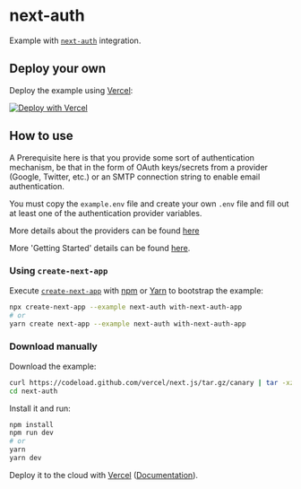 # next-auth

Example with [`next-auth`](https://github.com/iaincollins/next-auth) integration.

## Deploy your own

Deploy the example using [Vercel](https://vercel.com/now):

[![Deploy with Vercel](https://vercel.com/button)](https://vercel.com/import/project?template=https://github.com/vercel/next.js/tree/canary/examples/with-next-auth)

## How to use

A Prerequisite here is that you provide some sort of authentication mechanism, be that in the form of OAuth keys/secrets from a provider (Google, Twitter, etc.) or an SMTP connection string to enable email authentication.

You must copy the `example.env` file and create your own `.env` file and fill out at least one of the authentication provider variables.

More details about the providers can be found [here](https://next-auth.js.org/configuration/providers)

More 'Getting Started' details can be found [here](https://next-auth.js.org/getting-started/example).

### Using `create-next-app`

Execute [`create-next-app`](https://github.com/vercel/next.js/tree/canary/packages/create-next-app) with [npm](https://docs.npmjs.com/cli/init) or [Yarn](https://yarnpkg.com/lang/en/docs/cli/create/) to bootstrap the example:

```bash
npx create-next-app --example next-auth with-next-auth-app
# or
yarn create next-app --example next-auth with-next-auth-app
```

### Download manually

Download the example:

```bash
curl https://codeload.github.com/vercel/next.js/tar.gz/canary | tar -xz --strip=2 next.js-canary/examples/next-auth
cd next-auth
```

Install it and run:

```bash
npm install
npm run dev
# or
yarn
yarn dev
```

Deploy it to the cloud with [Vercel](https://vercel.com/import?filter=next.js&utm_source=github&utm_medium=readme&utm_campaign=next-example) ([Documentation](https://nextjs.org/docs/deployment)).

